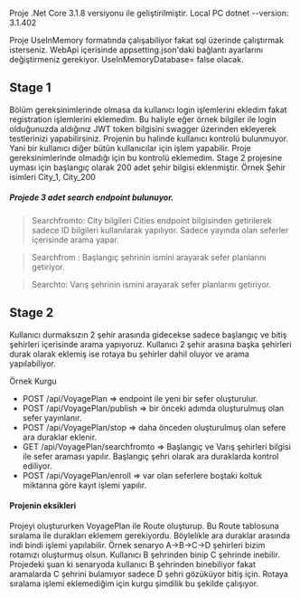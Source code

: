 ﻿Proje .Net Core 3.1.8 versiyonu ile geliştirilmiştir. Local PC dotnet --version: 3.1.402

Proje UseInMemory formatında çalışabiliyor fakat sql üzerinde çalıştırmak isterseniz. WebApi içerisinde appsetting.json'daki bağlantı ayarlarını değiştirmeniz gerekiyor. UseInMemoryDatabase= false olacak.

## Stage 1
Bölüm gereksinimlerinde olmasa da kullanıcı login işlemlerini ekledim fakat registration işlemlerini eklemedim.
Bu haliyle eğer örnek bilgiler ile login olduğunuzda aldığınız JWT token bilgisini swagger üzerinden ekleyerek testlerinizi yapabilirsiniz.
Projenin bu halinde kullanıcı kontrolü bulunmuyor. Yani bir kullanıcı diğer bütün kullanıcılar için işlem yapabilir. Proje gereksinimlerinde olmadığı için bu kontrolü eklemedim.
Stage 2 projesine uyması için başlangıç olarak 200 adet şehir bilgisi eklenmiştir. Örnek Şehir isimleri City_1, City_200

##### Projede 3 adet search endpoint  bulunuyor. 
> Searchfromto: City bilgileri Cities endpoint bilgisinden getirilerek sadece ID bilgileri kullanılarak yapılıyor. Sadece yayında olan seferler içerisinde arama yapar.

> Searchfrom : Başlangıç şehrinin ismini arayarak sefer planlarını getiriyor.

> Searchto: Varış şehrinin ismini arayarak sefer planlarını getiriyor.

## Stage 2
Kullanıcı durmaksızın 2 şehir arasında gidecekse sadece başlangıç ve bitiş şehirleri içerisinde arama yapıyoruz. Kullanıcı 2 şehir arasına başka şehirleri durak olarak eklemiş ise rotaya bu şehirler dahil oluyor ve arama yapılabiliyor.

Örnek Kurgu
* POST /api/VoyagePlan => endpoint ile yeni bir sefer oluşturulur.
* POST /api/VoyagePlan/publish => bir önceki adımda oluşturulmuş olan sefer yayınlanır.
* POST /api/VoyagePlan/stop => daha önceden oluşturulmuş olan sefere ara duraklar eklenir.
* GET /api/VoyagePlan/searchfromto => Başlangıç ve Varış şehirleri bilgisi ile sefer araması yapılır. Başlangıç şehri olarak ara duraklarda kontrol ediliyor.
* POST /api/VoyagePlan/enroll  => var olan seferlere boştaki koltuk miktarına göre kayıt işlemi yapılır.

#### Projenin eksikleri
Projeyi oluştururken VoyagePlan ile Route oluşturup. Bu Route tablosuna sıralama ile durakları eklemem gerekiyordu. Böylelikle ara duraklar arasında indi bindi işlemi yapılabilir. Örnek senaryo A->B->C->D şehirleri bizim rotamızı oluşturmuş olsun. Kullanıcı B şehrinden binip C şehrinde inebilir. Projedeki şuan ki senaryoda kullanıcı B şehrinden binebiliyor fakat aramalarda C şehrini bulamıyor sadece D şehri gözüküyor bitiş için. Rotaya sıralama işlemi eklemediğim için kurgu şimdilik bu şekilde çalışıyor.

